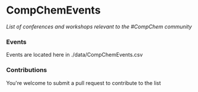 # CompChemEvents
*List of conferences and workshops relevant to the #CompChem community*

### Events

Events are located here in ./data/CompChemEvents.csv

### Contributions

You're welcome to submit a pull request to contribute to the list
